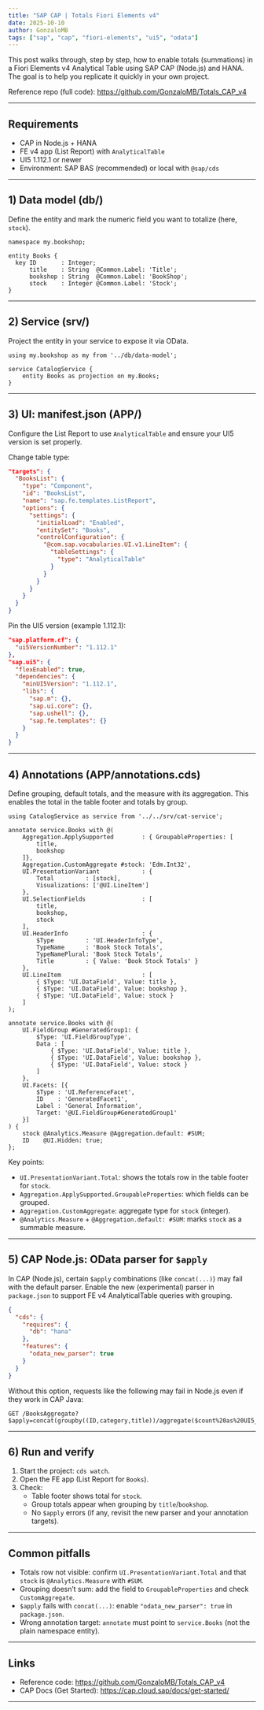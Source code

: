 ```yaml
---
title: "SAP CAP | Totals Fiori Elements v4"
date: 2025-10-10
author: GonzaloMB
tags: ["sap", "cap", "fiori-elements", "ui5", "odata"]
---
```


This post walks through, step by step, how to enable totals (summations) in a Fiori Elements v4 Analytical Table using SAP CAP (Node.js) and HANA. The goal is to help you replicate it quickly in your own project.

Reference repo (full code): https://github.com/GonzaloMB/Totals_CAP_v4

---

## Requirements

- CAP in Node.js + HANA
- FE v4 app (List Report) with `AnalyticalTable`
- UI5 1.112.1 or newer
- Environment: SAP BAS (recommended) or local with `@sap/cds`

---

## 1) Data model (db/)

Define the entity and mark the numeric field you want to totalize (here, `stock`).

```abap
namespace my.bookshop;

entity Books {
  key ID       : Integer;
      title    : String  @Common.Label: 'Title';
      bookshop : String  @Common.Label: 'BookShop';
      stock    : Integer @Common.Label: 'Stock';
}
```

---

## 2) Service (srv/)

Project the entity in your service to expose it via OData.

```abap
using my.bookshop as my from '../db/data-model';

service CatalogService {
    entity Books as projection on my.Books;
}
```

---

## 3) UI: manifest.json (APP/)

Configure the List Report to use `AnalyticalTable` and ensure your UI5 version is set properly.

Change table type:

```json
"targets": {
  "BooksList": {
    "type": "Component",
    "id": "BooksList",
    "name": "sap.fe.templates.ListReport",
    "options": {
      "settings": {
        "initialLoad": "Enabled",
        "entitySet": "Books",
        "controlConfiguration": {
          "@com.sap.vocabularies.UI.v1.LineItem": {
            "tableSettings": {
              "type": "AnalyticalTable"
            }
          }
        }
      }
    }
  }
}
```

Pin the UI5 version (example 1.112.1):

```json
"sap.platform.cf": {
  "ui5VersionNumber": "1.112.1"
},
"sap.ui5": {
  "flexEnabled": true,
  "dependencies": {
    "minUI5Version": "1.112.1",
    "libs": {
      "sap.m": {},
      "sap.ui.core": {},
      "sap.ushell": {},
      "sap.fe.templates": {}
    }
  }
}
```

---

## 4) Annotations (APP/annotations.cds)

Define grouping, default totals, and the measure with its aggregation. This enables the total in the table footer and totals by group.

```abap
using CatalogService as service from '../../srv/cat-service';

annotate service.Books with @(
    Aggregation.ApplySupported        : { GroupableProperties: [
        title,
        bookshop
    ]},
    Aggregation.CustomAggregate #stock: 'Edm.Int32',
    UI.PresentationVariant            : {
        Total         : [stock],
        Visualizations: ['@UI.LineItem']
    },
    UI.SelectionFields                : [
        title,
        bookshop,
        stock
    ],
    UI.HeaderInfo                     : {
        $Type         : 'UI.HeaderInfoType',
        TypeName      : 'Book Stock Totals',
        TypeNamePlural: 'Book Stock Totals',
        Title         : { Value: 'Book Stock Totals' }
    },
    UI.LineItem                       : [
        { $Type: 'UI.DataField', Value: title },
        { $Type: 'UI.DataField', Value: bookshop },
        { $Type: 'UI.DataField', Value: stock }
    ]
);

annotate service.Books with @(
    UI.FieldGroup #GeneratedGroup1: {
        $Type: 'UI.FieldGroupType',
        Data : [
            { $Type: 'UI.DataField', Value: title },
            { $Type: 'UI.DataField', Value: bookshop },
            { $Type: 'UI.DataField', Value: stock }
        ]
    },
    UI.Facets: [{
        $Type : 'UI.ReferenceFacet',
        ID    : 'GeneratedFacet1',
        Label : 'General Information',
        Target: '@UI.FieldGroup#GeneratedGroup1'
    }]
) {
    stock @Analytics.Measure @Aggregation.default: #SUM;
    ID    @UI.Hidden: true;
};
```

Key points:

- `UI.PresentationVariant.Total`: shows the totals row in the table footer for `stock`.
- `Aggregation.ApplySupported.GroupableProperties`: which fields can be grouped.
- `Aggregation.CustomAggregate`: aggregate type for `stock` (integer).
- `@Analytics.Measure` + `@Aggregation.default: #SUM`: marks `stock` as a summable measure.

---

## 5) CAP Node.js: OData parser for `$apply`

In CAP (Node.js), certain `$apply` combinations (like `concat(...)`) may fail with the default parser. Enable the new (experimental) parser in `package.json` to support FE v4 AnalyticalTable queries with grouping.

```json
{
  "cds": {
    "requires": {
      "db": "hana"
    },
    "features": {
      "odata_new_parser": true
    }
  }
}
```

Without this option, requests like the following may fail in Node.js even if they work in CAP Java:

```http
GET /BooksAggregate?$apply=concat(groupby((ID,category,title))/aggregate($count%20as%20UI5__leaves),groupby((category))/concat(aggregate($count%20as%20UI5__count),%20top(72)))
```

---

## 6) Run and verify

1. Start the project: `cds watch`.
2. Open the FE app (List Report for `Books`).
3. Check:
   - Table footer shows total for `stock`.
   - Group totals appear when grouping by `title`/`bookshop`.
   - No `$apply` errors (if any, revisit the new parser and your annotation targets).

---

## Common pitfalls

- Totals row not visible: confirm `UI.PresentationVariant.Total` and that `stock` is `@Analytics.Measure` with `#SUM`.
- Grouping doesn’t sum: add the field to `GroupableProperties` and check `CustomAggregate`.
- `$apply` fails with `concat(...)`: enable `"odata_new_parser": true` in `package.json`.
- Wrong annotation target: `annotate` must point to `service.Books` (not the plain namespace entity).

---

## Links

- Reference code: https://github.com/GonzaloMB/Totals_CAP_v4
- CAP Docs (Get Started): https://cap.cloud.sap/docs/get-started/

---
